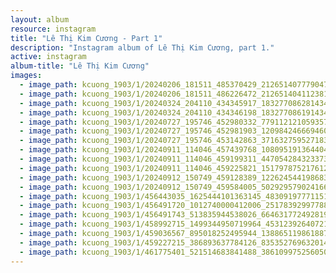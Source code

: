 ```yaml
---
layout: album
resource: instagram
title: "Lê Thị Kim Cương - Part 1"
description: "Instagram album of Lê Thị Kim Cương, part 1."
active: instagram
album-title: "Lê Thị Kim Cương"
images:
  - image_path: kcuong_1903/1/20240206_181511_485370429_2126514077790474_4699931617037724680_n.jpg
  - image_path: kcuong_1903/1/20240206_181511_486226472_2126514041123811_605417978378557760_n.jpg
  - image_path: kcuong_1903/1/20240324_204110_434345917_18327708628143480_7425868317346850289_n.jpg
  - image_path: kcuong_1903/1/20240324_204110_434346198_18327708619143480_4458835556412122573_n.jpg
  - image_path: kcuong_1903/1/20240727_195746_452980332_779112121059357_8984374134453565570_n.jpg
  - image_path: kcuong_1903/1/20240727_195746_452981903_1209842466694602_1252032735673407004_n.jpg
  - image_path: kcuong_1903/1/20240727_195746_453142863_3716327595271833_1651650764217964983_n.jpg
  - image_path: kcuong_1903/1/20240911_114046_457439768_1080951913644042_4092363590635458318_n.jpg
  - image_path: kcuong_1903/1/20240911_114046_459199311_447054284323373_8908567035972022331_n.jpg
  - image_path: kcuong_1903/1/20240911_114046_459225821_1517978752176120_6570596315727512304_n.jpg
  - image_path: kcuong_1903/1/20240912_150749_459128389_1226245441986831_4605157641670837821_n.jpg
  - image_path: kcuong_1903/1/20240912_150749_459584005_502929579024166_1985490538575592641_n.jpg
  - image_path: kcuong_1903/1/456443035_1625444101363145_4830919777115191645_n.jpg
  - image_path: kcuong_1903/1/456491720_1012740000412006_2517839299778852662_n.jpg
  - image_path: kcuong_1903/1/456491743_513835944538026_6646317724928192019_n.jpg
  - image_path: kcuong_1903/1/458992715_1499344950719964_4531239264072162824_n.jpg
  - image_path: kcuong_1903/1/459036567_895018252495944_1388651198618876410_n.jpg
  - image_path: kcuong_1903/1/459227215_386893637784126_8353527696320145239_n.jpg
  - image_path: kcuong_1903/1/461775401_521514683841488_3861099752560502478_n.jpg
---
```

